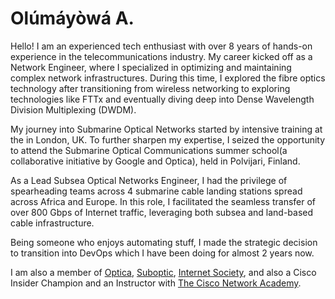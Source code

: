 # Olúmáyòwá A.

Hello! I am an experienced tech enthusiast with over 8 years of hands-on experience in the telecommunications industry. My career kicked off as a Network Engineer, where I specialized in optimizing and maintaining complex network infrastructures. During this time, I explored the fibre optics technology after transitioning from wireless networking to exploring technologies like FTTx and eventually diving deep into Dense Wavelength Division Multiplexing (DWDM).

My journey into Submarine Optical Networks started by intensive training at the  in London, UK. To further sharpen my expertise, I seized the opportunity to attend the Submarine Optical Communications summer school(a collaborative initiative by Google and Optica), held in Polvijari, Finland.

As a Lead Subsea Optical Networks Engineer, I had the privilege of spearheading teams across 4 submarine cable landing stations spread across Africa and Europe. In this role, I facilitated the seamless transfer of over 800 Gbps of Internet traffic, leveraging both subsea and land-based cable infrastructure.

Being someone who enjoys automating stuff, I made the strategic decision to transition into DevOps which I have been doing for almost 2 years now.

I am also a member of [Optica](https://www.optica.org/), [Suboptic](https://suboptic.org/), [Internet Society](https://www.internetsociety.org/), and also a Cisco Insider Champion and an Instructor with  [The Cisco Network Academy](https://netacad.com).
